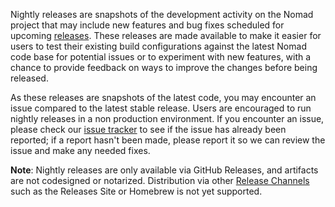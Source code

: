 Nightly releases are snapshots of the development activity on the Nomad project that may include new features and bug fixes scheduled for upcoming [releases](https://github.com/hashicorp/nomad/milestones). These releases are made available to make it easier for users to test their existing build configurations against the latest Nomad code base for potential issues or to experiment with new features, with a chance to provide feedback on ways to improve the changes before being released.

As these releases are snapshots of the latest code, you may encounter an issue compared to the latest stable release. Users are encouraged to run nightly releases in a non production environment. If you encounter an issue, please check our [issue tracker](https://github.com/hashicorp/nomad/issues) to see if the issue has already been reported; if a report hasn't been made, please report it so we can review the issue and make any needed fixes.

**Note**: Nightly releases are only available via GitHub Releases, and artifacts are not codesigned or notarized. Distribution via other [Release Channels](https://www.hashicorp.com/official-release-channels) such as the Releases Site or Homebrew is not yet supported.
